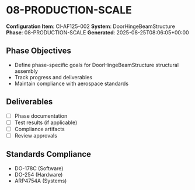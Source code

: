 # 08-PRODUCTION-SCALE

**Configuration Item**: CI-AF125-002
**System**: DoorHingeBeamStructure
**Phase**: 08-PRODUCTION-SCALE
**Generated**: 2025-08-25T08:06:05+00:00

## Phase Objectives
- Define phase-specific goals for DoorHingeBeamStructure structural assembly
- Track progress and deliverables
- Maintain compliance with aerospace standards

## Deliverables
- [ ] Phase documentation
- [ ] Test results (if applicable)
- [ ] Compliance artifacts
- [ ] Review approvals

## Standards Compliance
- DO-178C (Software)
- DO-254 (Hardware)
- ARP4754A (Systems)


